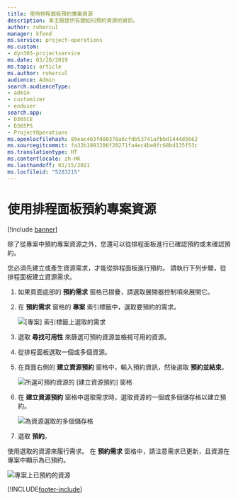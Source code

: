 ```yaml
---
title: 使用排程面板預約專案資源
description: 本主題提供有關如何預約資源的資訊。
author: ruhercul
manager: kfend
ms.service: project-operations
ms.custom:
- dyn365-projectservice
ms.date: 03/28/2019
ms.topic: article
ms.author: ruhercul
audience: Admin
search.audienceType:
- admin
- customizer
- enduser
search.app:
- D365CE
- D365PS
- ProjectOperations
ms.openlocfilehash: 89eac463fd80378a6cfdb53741afbbd1444d5662
ms.sourcegitcommit: fa32b1893286f20271fa4ec4be8fc68bd135f53c
ms.translationtype: HT
ms.contentlocale: zh-HK
ms.lasthandoff: 02/15/2021
ms.locfileid: "5283215"
---
```

# <a name="use-the-schedule-board-to-book-project-resources"></a>使用排程面板預約專案資源

[!include [banner](../includes/psa-now-project-operations.md)]

除了從專案中預約專案資源之外，您還可以從排程面板進行已確認預約或未確認預約。

您必須先建立或產生資源需求，才能從排程面板進行預約。 請執行下列步驟，從排程面板建立資源需求。

1. 如果頁面底部的 **預約需求** 窗格已摺疊，請選取展開器控制項來展開它。
2. 在 **預約需求** 窗格的 **專案** 索引標籤中，選取要預約的需求。

    ![[專案] 索引標籤上選取的需求](media/Resource-Management-image73.png)

3. 選取 **尋找可用性** 來篩選可預約資源並檢視可用的資源。 
4. 從排程面板選取一個或多個資源。 
5. 在頁面右側的 **建立資源預約** 窗格中，輸入預約資訊，然後選取 **預約並結束**。

    ![所選可預約資源的 [建立資源預約] 窗格](media/Resource-Management-image74.png)

6. 在 **建立資源預約** 窗格中選取需求時，選取資源的一個或多個儲存格以建立預約。

    ![為資源選取的多個儲存格](media/Resource-Management-image75.png)

7. 選取 **預約**。

使用選取的資源來履行需求。 在 **預約需求** 窗格中，請注意需求已更新，且資源在專案中顯示為已預約。

![專案上已預約的資源](media/Resource-Management-image76.png)


[!INCLUDE[footer-include](../includes/footer-banner.md)]